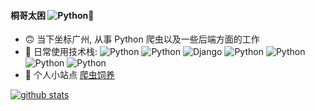 #### 桐哥太困 ![Python](https://img.shields.io/badge/桐哥-2021-blue)👋

- 🙃 当下坐标广州, 从事 Python 爬虫以及一些后端方面的工作
- 🚀 日常使用技术栈: ![Python](https://img.shields.io/badge/Python-3.8-blue) 
![Python](https://img.shields.io/badge/Vue-3.0-green)
![Django](https://img.shields.io/badge/Django-3.0-brightgreen)
![Python](https://img.shields.io/badge/FastApi-latest-yellow) 
![Python](https://img.shields.io/badge/Mysql-5.7-blue) 
![Python](https://img.shields.io/badge/Docker-latest-orange) 
![Python](https://img.shields.io/badge/Scrapy-2.3.0-blue)
- 🤔 个人小站点 [爬虫饲养](http://159.75.96.72/)


[![github stats](https://github-readme-stats.vercel.app/api?username=PY-GZKY&show_icons=true)](https://github.com/PY-GZKY)
